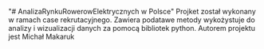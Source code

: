 "# AnalizaRynkuRowerowElektrycznych w Polsce" 
Projket został wykonany w ramach case rekrutacyjnego.
Zawiera podatawe metody wykożystuje do analizy i wizualizacji danych za pomocą bibliotek python.
Autorem projektu jest Michał Makaruk
